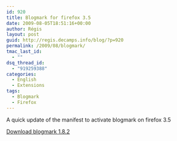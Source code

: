```yaml
---
id: 920
title: Blogmark for firefox 3.5
date: 2009-08-05T18:51:16+00:00
author: Régis
layout: post
guid: http://regis.decamps.info/blog/?p=920
permalink: /2009/08/blogmark/
tmac_last_id:
  - ""
dsq_thread_id:
  - "919259388"
categories:
  - English
  - Extensions
tags:
  - Blogmark
  - Firefox
---
```

A quick update of the manifest to activate blogmark on firefox 3.5

[Download blogmark 1.8.2](https://addons.mozilla.org/fr/firefox/downloads/file/61071/blogmark-1.8.2-fx.xpi)